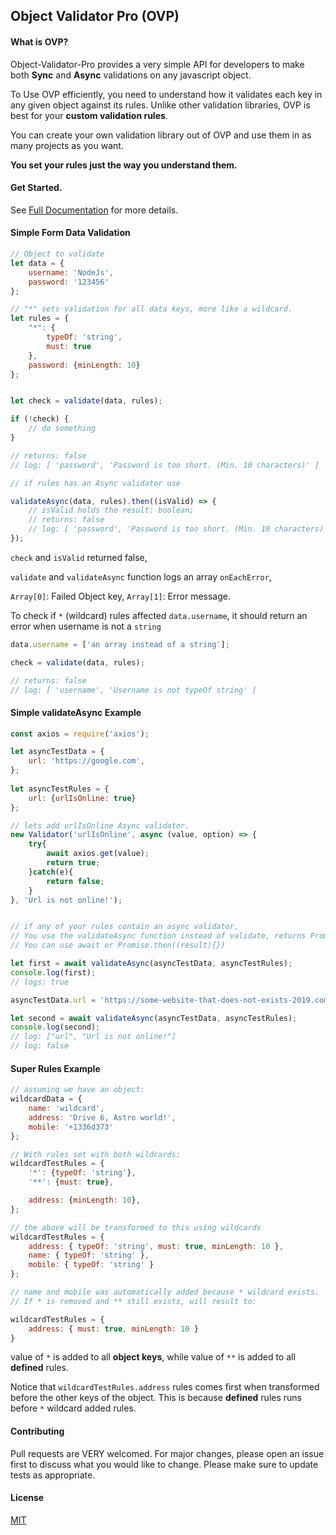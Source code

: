 ## Object Validator Pro (OVP)

#### What is OVP?
Object-Validator-Pro provides a very simple API for developers to make both **Sync** and **Async** validations on any javascript object.

To Use OVP efficiently, you need to understand how it validates each key in any given object against its rules.
Unlike other validation libraries, OVP is best for your **custom validation rules**.

You can create your own validation library out of OVP and use them in as many projects as you want.

**You set your rules just the way you understand them.**


#### Get Started.
See [Full Documentation](https://trapcodeio.github.io/object-validator-pro/) for more details.

#### Simple Form Data Validation
```javascript
// Object to validate
let data = {
    username: 'NodeJs',
    password: '123456'
};

// "*" sets validation for all data keys, more like a wildcard.
let rules = {
    "*": {
        typeOf: 'string',
        must: true
    },
    password: {minLength: 10}
};


let check = validate(data, rules);

if (!check) {
    // do something
}

// returns: false
// log: [ 'password', 'Password is too short. (Min. 10 characters)' ]

// if rules has an Async validator use

validateAsync(data, rules).then((isValid) => {
    // isValid holds the result: boolean;
    // returns: false
    // log: [ 'password', 'Password is too short. (Min. 10 characters)' ]
});
```

`check` and `isValid` returned false,

`validate` and `validateAsync` function logs an array `onEachError`,

 `Array[0]`: Failed Object key, `Array[1]`: Error message.
 
To check if `*` (wildcard) rules affected `data.username`, it should return an error when username is not a `string`
 
```javascript
data.username = ['an array instead of a string'];

check = validate(data, rules);

// returns: false
// log: [ 'username', 'Username is not typeOf string' ]
```


#### Simple validateAsync Example
```javascript
const axios = require('axios');

let asyncTestData = {
    url: 'https://google.com',
};
    
let asyncTestRules = {
    url: {urlIsOnline: true}
};

// lets add urlIsOnline Async validator.
new Validator('urlIsOnline', async (value, option) => {
    try{
        await axios.get(value);
        return true;
    }catch(e){
        return false;
    }
}, 'Url is not online!');


// if any of your rules contain an async validator,
// You use the validateAsync function instead of validate, returns Promise<boolean>
// You can use await or Promise.then((result){})

let first = await validateAsync(asyncTestData, asyncTestRules);
console.log(first);
// logs: true

asyncTestData.url = 'https://some-website-that-does-not-exists-2019.com';

let second = await validateAsync(asyncTestData, asyncTestRules);
console.log(second);
// log: ["url", "Url is not online!"]
// log: false
```

#### Super Rules Example
```javascript
// assuming we have an object:
wildcardData = {
    name: 'wildcard',
    address: 'Drive 6, Astro world!',
    mobile: '+1336d373'
};

// With rules set with both wildcards:
wildcardTestRules = {
    '*': {typeOf: 'string'},
    '**': {must: true},

    address: {minLength: 10},
};

// the above will be transformed to this using wildcards
wildcardTestRules = { 
    address: { typeOf: 'string', must: true, minLength: 10 },
    name: { typeOf: 'string' },
    mobile: { typeOf: 'string' } 
};

// name and mobile was automatically added because * wildcard exists.
// If * is removed and ** still exists, will result to:

wildcardTestRules = { 
    address: { must: true, minLength: 10 } 
}
```
value of `*` is added to all **object keys**, while value of `**` is added to all **defined** rules.

Notice that `wildcardTestRules.address` rules comes first when transformed before the other keys of the object.
This is because **defined** rules runs before `*` wildcard added rules.


 
#### Contributing
Pull requests are VERY welcomed. For major changes, please open an issue first to discuss what you would like to change.
Please make sure to update tests as appropriate.

#### License
[MIT](https://choosealicense.com/licenses/mit/)